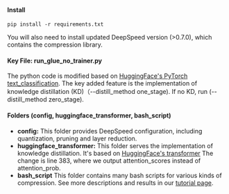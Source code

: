 #### Install

``pip install -r requirements.txt``

You will also need to install updated DeepSpeed version (>0.7.0), which contains the compression library.

#### Key File: run_glue_no_trainer.py

The python code is modified based on [HuggingFace&#39;s PyTorch text_classification](https://github.com/huggingface/transformers/tree/main/examples/pytorch/text-classification). The key added feature is the implementation of knowledge distillation (KD)（--distill_method one_stage). If no KD, run (--distill_method zero_stage).

#### Folders (config, huggingface_transformer, bash_script)

* **config:** This folder provides DeepSpeed configuration, including quantization, pruning and layer reduction.
* **huggingface_transformer:** This folder serves the implementation of knowledge distillation. It's based on [HuggingFace&#39;s transformer](https://github.com/huggingface/transformers/blob/main/src/transformers/models/bert/modeling_bert.py)
  The change is line 383, where we output attention_scores instead of attention_prob.
* **bash_script**  This folder contains many bash scripts for various kinds of compression. See more descriptions and results in our [tutorial page](https://www.deepspeed.ai/).

